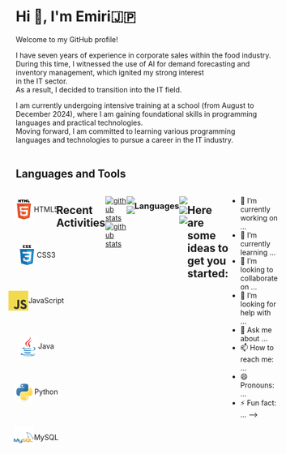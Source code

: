 # Hi 👋, I'm Emiri🇯🇵

Welcome to my GitHub profile!

I have seven years of experience in corporate sales within the food industry.  
During this time, I witnessed the use of AI for demand forecasting and inventory management, which ignited my strong interest  
in the IT sector.  
As a result, I decided to transition into the IT field.  

I am currently undergoing intensive training at a school (from August to December 2024),  where I am gaining foundational skills in programming languages and practical technologies.    
Moving forward, I am committed to learning various programming languages and technologies to pursue a career in the IT industry.  
<br>


## Languages and Tools
<div style="display: flex; justify-content: space-between; align-items: flex-start; width: 100%;">

  <!-- 左側に記載 -->
  <div style="display: flex; flex-wrap: wrap; justify-content: space-evenly; gap: 10px;">
    <div style="width: 80px; height: 80px; display: flex; justify-content: center; align-items: center;">
      <img src="https://raw.githubusercontent.com/devicons/devicon/master/icons/html5/html5-original-wordmark.svg" width="40" height="40" />
      HTML5
    </div>
    <div style="width: 80px; height: 80px; display: flex; justify-content: center; align-items: center;">
      <img src="https://raw.githubusercontent.com/devicons/devicon/master/icons/css3/css3-original-wordmark.svg" width="40" height="40" />
      CSS3
    </div>
    <div style="width: 80px; height: 80px; display: flex; justify-content: center; align-items: center;">
      <img src="https://raw.githubusercontent.com/devicons/devicon/master/icons/javascript/javascript-original.svg" width="40" height="40" />
      JavaScript
    </div>
    <div style="width: 80px; height: 80px; display: flex; justify-content: center; align-items: center;">
      <img src="https://raw.githubusercontent.com/devicons/devicon/master/icons/java/java-original.svg" width="40" height="40" />
      Java
    </div>
    <div style="width: 80px; height: 80px; display: flex; justify-content: center; align-items: center;">
      <img src="https://raw.githubusercontent.com/devicons/devicon/master/icons/python/python-original.svg" width="40" height="40" />
      Python
    </div>
    <div style="width: 80px; height: 80px; display: flex; justify-content: center; align-items: center;">
      <img src="https://raw.githubusercontent.com/devicons/devicon/master/icons/mysql/mysql-original-wordmark.svg" width="40" height="40" />
      MySQL
    </div>
  </div>
  <br>


## Recent Activities
<p align="left">
  <a href="https://github.com/anuraghazra/github-readme-stats"><img alt="github stats" height="150px" src="https://github-readme-stats.vercel.app/api?username=emiche1108&count_private=true&show_icons=true&custom_title=GitHub%20Stats&hide_border=true&theme=radical" /></a>
  <a href="https://github.com/DenverCoder1/github-readme-streak-stats"><img alt="github stats" height="150px" src="https://github-readme-streak-stats.herokuapp.com/?user=emiche1108&theme=radical&hide_border=true" /></a>
</p>

[![](http://github-profile-summary-cards.vercel.app/api/cards/profile-details?username=emiche1108&theme=radical)](https://github.com/vn7n24fzkq/github-profile-summary-cards)
[![](https://github-readme-activity-graph.vercel.app/graph?username=emiche1108&theme=github-dark-dimmed&custom_title=Contribution%20Graph%20in%20the%20last%2031%20days&hide_border=true)](https://github.com/Ashutosh00710/github-readme-activity-graph)
<br>


### Languages
[![](http://github-profile-summary-cards.vercel.app/api/cards/repos-per-language?username=emiche1108&theme=radical)](https://github.com/vn7n24fzkq/github-profile-summary-cards)
[![](http://github-profile-summary-cards.vercel.app/api/cards/most-commit-language?username=emiche1108&theme=radical)](https://github.com/vn7n24fzkq/github-profile-summary-cards)
[![](https://github-readme-stats.vercel.app/api/top-langs/?username=emiche1108&layout=compact&count_private=true&show_icons=true&theme=radical&hide_border=true)](https://github.com/anuraghazra/github-readme-stats)
<br>


## Here are some ideas to get you started:
- 🔭 I’m currently working on ...
- 🌱 I’m currently learning ...
- 👯 I’m looking to collaborate on ...
- 🤔 I’m looking for help with ...
- 💬 Ask me about ...
- 📫 How to reach me: ...
- 😄 Pronouns: ...
- ⚡ Fun fact: ...
-->

  

